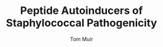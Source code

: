 ---
author: Tom Muir
funder: National Institutes of Health (US)
layout: grant
link:
- https://www.niaid.nih.gov//sites/default/files/2-R01-AI042783-16A1_Muir_Application.pdf
- https://www.niaid.nih.gov//sites/default/files/2-R01-AI042783-16A1_Muir_Summary.pdf"
  muir="
link_name:
- Proposal
- Summary Statement
program: R01
status: funded
title: Peptide Autoinducers of Staphylococcal Pathogenicity
year: 2016
---